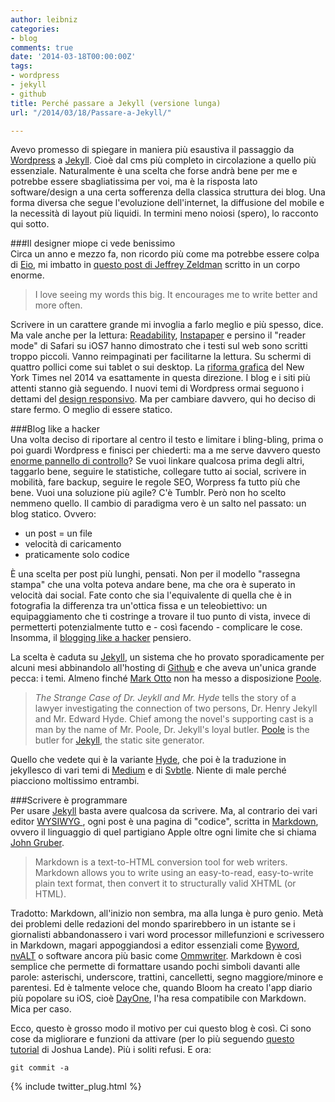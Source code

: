 ```yaml
---
author: leibniz
categories:
- blog
comments: true
date: '2014-03-18T00:00:00Z'
tags:
- wordpress
- jekyll
- github
title: Perché passare a Jekyll (versione lunga)
url: "/2014/03/18/Passare-a-Jekyll/"

---
```

Avevo promesso di spiegare in maniera più esaustiva il passaggio da [Wordpress](https://wordpress.org) a [Jekyll](http://jekyllrb.com/). Cioè dal cms più completo in circolazione a quello più essenziale. Naturalmente è una scelta che forse andrà bene per me e potrebbe essere sbagliatissima per voi, ma è la risposta lato software/design a una certa sofferenza della classica struttura dei blog. Una forma diversa che segue l'evoluzione dell'internet, la diffusione del mobile e la necessità di layout più liquidi. In termini meno noiosi (spero), lo racconto qui sotto. 

###Il designer miope ci vede benissimo   
Circa un anno e mezzo fa, non ricordo più come ma potrebbe essere colpa di [Eio](https://friendfeed.com/eio/0d27e21f/web-design-manifesto-2012-jeffrey-zeldman), mi imbatto in 
[questo post di Jeffrey Zeldman](http://www.zeldman.com/2012/05/18/web-design-manifesto-2012/) scritto in un corpo enorme. 

> I love seeing my words this big. It encourages me to write better and more often.

Scrivere in un carattere grande mi invoglia a farlo meglio e più spesso, dice. Ma vale anche per la lettura: [Readability](https://www.readability.com/), [Instapaper](https://www.instapaper.com/) e persino il "reader mode" di Safari su iOS7 hanno dimostrato che i testi sul web sono scritti troppo piccoli. Vanno reimpaginati per facilitarne la lettura. Su schermi di quattro pollici come sui tablet o sui desktop. La [riforma grafica](http://www.nytimes.com/redesign/) del New York Times nel 2014 va esattamente in questa direzione. I blog e i siti più attenti stanno già seguendo. I nuovi temi di Wordpress ormai seguono i dettami del [design responsivo](https://it.wikipedia.org/wiki/Responsive_Web_Design). Ma per cambiare davvero, qui ho deciso di stare fermo. O meglio di essere statico.

###Blog like a hacker   
Una volta deciso di riportare al centro il testo e limitare i bling-bling, prima o poi guardi Wordpress e finisci per chiederti: ma a me serve davvero questo [enorme pannello di controllo](http://en.support.wordpress.com/dashboard/)? Se vuoi linkare qualcosa prima degli altri, taggarlo bene, seguire le statistiche, collegare tutto ai social, scrivere in mobilità, fare backup, seguire le regole SEO, Worpress fa tutto più che bene. Vuoi una soluzione più agile? C'è Tumblr. Però non ho scelto nemmeno quello. Il cambio di paradigma vero è un salto nel passato: un blog statico. Ovvero:

- un post = un file
- velocità di caricamento
- praticamente solo codice

È una scelta per post più lunghi, pensati. Non per il modello "rassegna stampa" che una volta poteva andare bene, ma che ora è superato in velocità dai social. Fate conto che sia l'equivalente di quella che è in fotografia la differenza tra un'ottica fissa e un teleobiettivo: un equipaggiamento che ti costringe a trovare il tuo punto di vista, invece di permetterti potenzialmente tutto e - così facendo - complicare le cose. Insomma, il [blogging like a hacker](http://tom.preston-werner.com/2008/11/17/blogging-like-a-hacker.html) pensiero.

La scelta è caduta su [Jekyll](http://jekyllrb.com/), un sistema che ho provato sporadicamente per alcuni mesi abbinandolo all'hosting di [Github](https://github.com) e che aveva un'unica grande pecca: i temi. Almeno finché [Mark Otto](https://twitter.com/mdo) non ha messo a disposizione [Poole](https://github.com/poole/poole).

> _The Strange Case of Dr. Jeykll and Mr. Hyde_ tells the story of a lawyer investigating the connection of two persons, Dr. Henry Jekyll and Mr. Edward Hyde. Chief among the novel's supporting cast is a man by the name of Mr. Poole, Dr. Jekyll's loyal butler. [Poole](https://github.com/poole/poole) is the butler for [Jekyll](http://jekyllrb.com/), the static site generator.

Quello che vedete qui è la variante [Hyde](http://hyde.getpoole.com/), che poi  è la traduzione in jekyllesco di vari temi di [Medium](https://medium.com/) e di [Svbtle](https://svbtle.com/magazine). Niente di male perché piacciono moltissimo entrambi.


###Scrivere è programmare   
Per usare [Jekyll](http://jekyllrb.com/) basta avere qualcosa da scrivere. Ma, al contrario dei vari editor [WYSIWYG
](https://it.wikipedia.org/wiki/WYSIWYG), ogni post è una pagina di "codice", scritta in [Markdown](http://daringfireball.net/projects/markdown/), ovvero il linguaggio di quel partigiano Apple oltre ogni limite che si chiama [John Gruber](http://daringfireball.net/).

> Markdown is a text-to-HTML conversion tool for web writers. Markdown allows you to write using an easy-to-read, easy-to-write plain text format, then convert it to structurally valid XHTML (or HTML).

Tradotto: Markdown, all'inizio non sembra, ma alla lunga è puro genio. Metà dei problemi delle redazioni del mondo sparirebbero in un istante se i giornalisti abbandonassero i vari word processor millefunzioni e scrivessero in Markdown, magari appoggiandosi a editor essenziali come [Byword](http://bywordapp.com/), [nvALT](http://brettterpstra.com/projects/nvalt/) o software ancora più basic come [Ommwriter](http://www.ommwriter.com/). Markdown è così semplice che permette di formattare usando pochi simboli davanti alle parole: asterischi, underscore, trattini, cancelletti, segno maggiore/minore e parentesi. Ed è talmente veloce che, quando Bloom ha creato l'app diario più popolare su iOS, cioè [DayOne](http://dayoneapp.com/), l'ha resa compatibile con Markdown. Mica per caso.

Ecco, questo è grosso modo il motivo per cui questo blog è così. Ci sono cose da migliorare e funzioni da attivare (per lo più seguendo [questo tutorial](http://joshualande.com/2014/02/03/jekyll-github-pages-poole/) di Joshua Lande). Più i soliti refusi. E ora:

`git commit -a`

{% include twitter_plug.html %}
